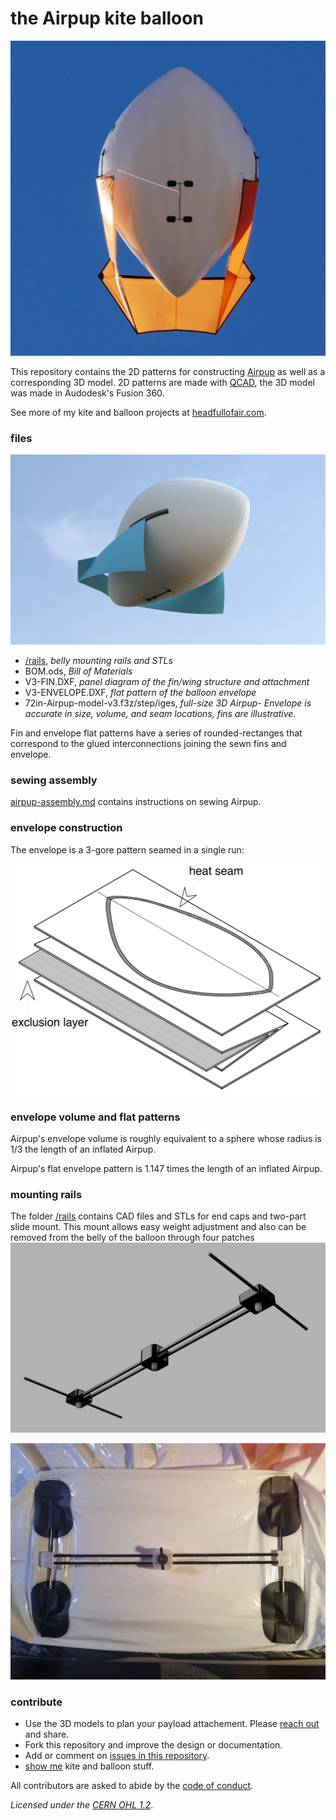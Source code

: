 # the Airpup kite balloon
![Airpup in flight](images/airpup-flight.jpg) 

This repository contains the 2D patterns for constructing [Airpup](https://headfullofair.com/tags/airpup) as well as a corresponding 3D model. 2D patterns are made with [QCAD](https://qcad.org), the 3D model was made in Audodesk's Fusion 360.

See more of my kite and balloon projects at [headfullofair.com](https://headfullofair.com).

### files

![rendering of airpup](images/airpup-render.png)

* [/rails](rails), *belly mounting rails and STLs*
* BOM.ods, *Bill of Materials*
* V3-FIN.DXF, *panel diagram of the fin/wing structure and attachment*
* V3-ENVELOPE.DXF, *flat pattern of the balloon envelope*
* 72in-Airpup-model-v3.f3z/step/iges, *full-size 3D Airpup- Envelope is accurate in size, volume, and seam locations, fins are illustrative.*

Fin and envelope flat patterns have a series of rounded-rectanges that correspond to the glued interconnections joining the sewn fins and envelope. 

### sewing assembly
[airpup-assembly.md](airpup-assembly.md) contains instructions on sewing Airpup. 

### envelope construction

The envelope is a 3-gore pattern seamed in a single run:

![pattern fold](images/middle-panel-fold-simple.png)

### envelope volume and flat patterns

Airpup's envelope volume is roughly equivalent to a sphere whose radius is 1/3 the length of an inflated Airpup.

Airpup's flat envelope pattern is 1.147 times the length of an inflated Airpup.

### mounting rails
The folder [/rails](rails) contains CAD files and STLs for end caps and two-part slide mount. This mount allows easy weight adjustment and also can be removed from the belly of the balloon through four patches
![The belly mount has a sliding rail system for easy adjustment](images/belly-rails.png)

![the rails allow quick weight adjustment](images/belly-rails-photo.jpg)


### contribute

* Use the 3D models to plan your payload attachement. Please [reach out](https://headfullofair.com/contact) and share.
* Fork this repository and improve the design or documentation.
* Add or comment on [issues in this repository](https://github.com/mathewlippincott/airpup-balloon/issues).
* [show me](https://headfullofair.com/contact) kite and balloon stuff.

All contributors are asked to abide by the [code of conduct](codeofconduct.md).


*Licensed under the [CERN OHL 1.2](license.md)*.

